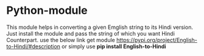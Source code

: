 # Python-module
This module helps in converting a given Emglish string to its Hindi version.\
Just install the module and pass the string of which you want Hindi Counterpart.
use the below link get module https://pypi.org/project/English-to-Hindi/#description
or simply use **pip install English-to-Hindi**
